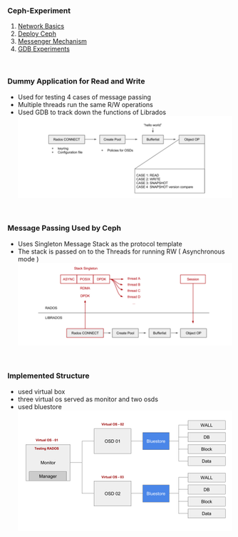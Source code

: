 ### Ceph-Experiment
1. [Network Basics](/network-basic)
2. [Deploy Ceph](/ceph-deploy)
3. [Messenger Mechanism](/messenger)
4. [GDB Experiments](/gdb-Experiment)

<br>


### Dummy Application for Read and Write
- Used for testing 4 cases of message passing  
- Multiple threads run the same R/W operations
- Used GDB to track down the functions of Librados
![image-1](img/1.png)


<br>

### Message Passing Used by Ceph
- Uses Singleton Message Stack as the protocol template
- The stack is passed on to the Threads for running RW ( Asynchronous mode )
![image-2](img/2.png)

<br>

### Implemented Structure
- used virtual box
- three virtual os served as monitor and two osds
- used bluestore
![ceph_structure](/ceph-deploy/ceph_test.png)
